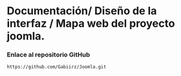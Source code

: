 # Documentación/ Diseño de la interfaz / Mapa web del proyecto joomla.
### Enlace al repositorio GitHub

    https://github.com/Gabiirz/Joomla.git




